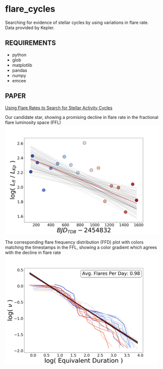# flare_cycles
Searching for evidence of stellar cycles by using variations in flare rate. Data provided by Kepler.


## REQUIREMENTS
- python
- glob
- matplotlib
- pandas
- numpy
- emcee

## PAPER
[Using Flare Rates to Search for Stellar Activity Cycles](https://iopscience.iop.org/article/10.3847/2515-5172/ab45a0)


Our candidate star, showing a promising decline in flare rate in the fractional flare luminosity space (FFL)
![alt text](https://github.com/mscoggs/flare_cycles/blob/master/candidate_star/008507979_frac_lum.png)


The corresponding flare frequency distribution (FFD) plot with colors matching the timestamps in the FFL, showing a color gradient which agrees with the decline in flare rate
![alt text](https://github.com/mscoggs/flare_cycles/blob/master/candidate_star/008507979_evf.png)
